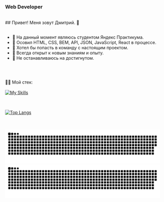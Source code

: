 ### Web Developer
<br />
## Привет! Меня зовут Дмитрий. 👋
<br />  
<br />  

- 🔭 На данный момент являюсь студентом Яндекс Практикума.
- 🌱 Осовил HTML, CSS, BEM, API, JSON, JavaScript, React в процессе.
- 👯 Хотел бы попасть в команду с настоящим проектом.
- 📖 Всегда открыт к новым знаниям и опыту.
- 🏃 Не останавливаюсь на достигнутом.
<br />
<br />

🧑‍🏭 Мой стек:   <br />
<br />
[![My Skills](https://skillicons.dev/icons?i=js,html,css,vscode,git,webpack,figma)](https://github.com/DmitryKazancev)  
<br />
<br />

<!---Для компактной версии-->
[![Top Langs](https://github-readme-stats.vercel.app/api/top-langs/?username=anuraghazra&layout=compact)](https://github.com/anuraghazra/github-readme-stats)  
<br />
<br />

![github contribution grid snake animation](https://raw.githubusercontent.com/teuchezh/teuchezh/output/github-contribution-grid-snake-dark.svg#gh-dark-mode-only)![github contribution grid snake animation](https://raw.githubusercontent.com/teuchezh/teuchezh/output/github-contribution-grid-snake.svg#gh-light-mode-only)
